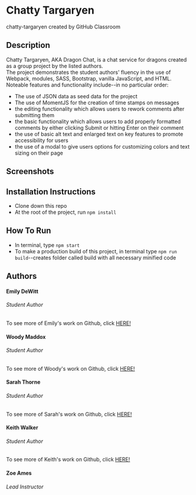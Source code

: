 # Chatty Targaryen  
chatty-targaryen created by GitHub Classroom  

## Description  
Chatty Targaryen, AKA Dragon Chat, is a chat service for dragons created as a group project by the listed authors.  
The project demonstrates the student authors' fluency in the use of Webpack, modules, SASS, Bootstrap, vanilla JavaScript, and HTML.  
Noteable features and functionality include--in no particular order:  
* The use of JSON data as seed data for the project  
* The use of MomentJS for the creation of time stamps on messages  
* the editing functionality which allows users to rework comments after submitting them  
* the basic functionality which allows users to add properly formatted comments by either clicking Submit or hitting Enter on their comment  
* the use of basic alt text and enlarged text on key features to promote accessibility for users  
* the use of a modal to give users options for customizing colors and text sizing on their page  

## Screenshots  

## Installation Instructions  
* Clone down this repo  
* At the root of the project, run `npm install`  
## How To Run  
* In terminal, type `npm start`  
* To make a production build of this project, in terminal type `npm run build`--creates folder called build with all necessary minified code  
## Authors  

#### Emily DeWitt  
###### Student Author  
To see more of Emily's work on Github, click [HERE!](https://github.com/emilykdewitt "Emily DeWitt's Github")  

#### Woody Maddox  
###### Student Author  
To see more of Woody's work on Github, click [HERE!](https://github.com/woodymaddox "Woody Maddox's Github")  

#### Sarah Thorne  
###### Student Author  
To see more of Sarah's work on Github, click [HERE!](https://github.com/sarahjulesthorne "Sarah Thorne's Github")  

#### Keith Walker  
###### Student Author  
To see more of Keith's work on Github, click [HERE!](https://github.com/KeithRWalker "Keith Walker's Github")  

#### Zoe Ames  
###### Lead Instructor  